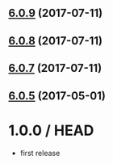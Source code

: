 <a name="6.0.9"></a>
## [6.0.9](https://github.com/cheminfo-js/test/compare/v6.0.8...v6.0.9) (2017-07-11)



<a name="6.0.8"></a>
## [6.0.8](https://github.com/cheminfo-js/test/compare/v6.0.7...v6.0.8) (2017-07-11)



<a name="6.0.7"></a>
## [6.0.7](https://github.com/cheminfo-js/test/compare/v6.0.6...v6.0.7) (2017-07-11)



<a name="6.0.5"></a>
## [6.0.5](https://github.com/cheminfo-js/test/compare/v6.0.4...v6.0.5) (2017-05-01)



1.0.0 / HEAD
============

* first release
